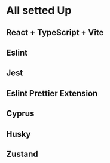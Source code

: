 
# All setted Up

## React + TypeScript + Vite
## Eslint
## Jest
## Eslint Prettier Extension
## Cyprus
## Husky
## Zustand
